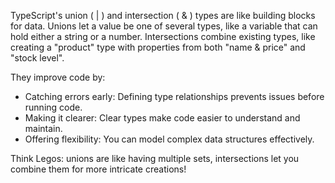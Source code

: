 TypeScript's union ( | ) and intersection ( & ) types are like building blocks for data. Unions let a value be one of several types, like a variable that can hold either a string or a number. Intersections combine existing types, like creating a "product" type with properties from both "name & price" and "stock level".  

They improve  code by:

* Catching errors early: Defining type relationships prevents issues before running code.
* Making it clearer: Clear types make code easier to understand and maintain.
* Offering flexibility: You can model complex data structures effectively.

Think Legos: unions are like having multiple sets, intersections let you combine them for more intricate creations! 